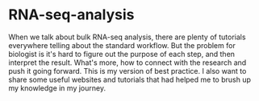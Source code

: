 # RNA-seq-analysis
When we talk about bulk RNA-seq analysis, there are plenty of tutorials everywhere telling about the standard workflow. But the problem for biologist is it's hard to figure out the purpose of each step, and then interpret the result. What's more, how to connect with the research and push it going forward.
This is my version of best practice. I also want to share some useful websites and tutorials that had helped me to brush up my knowledge in my journey.

